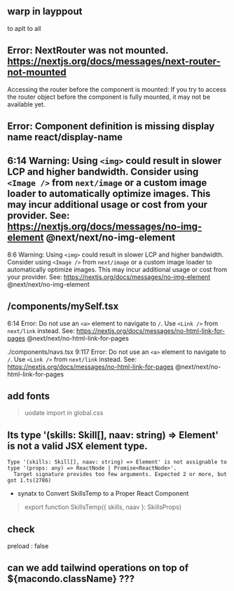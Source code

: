 ## warp in layppout 
to aplt to all

## Error: NextRouter was not mounted. https://nextjs.org/docs/messages/next-router-not-mounted

Accessing the router before the component is mounted: If you try to access the router object before the component is fully mounted, it may not be available yet.

##  Error: Component definition is missing display name  react/display-name


## 6:14  Warning: Using `<img>` could result in slower LCP and higher bandwidth. Consider using `<Image />` from `next/image` or a custom image loader to automatically optimize images. This may incur additional usage or cost from your provider. See: https://nextjs.org/docs/messages/no-img-element  @next/next/no-img-element
8:6  Warning: Using `<img>` could result in slower LCP and higher bandwidth. Consider using `<Image />` from `next/image` or a custom image loader to automatically optimize images. This may incur additional usage or cost from your provider. See: https://nextjs.org/docs/messages/no-img-element  @next/next/no-img-element


## /components/mySelf.tsx
6:14  Error: Do not use an `<a>` element to navigate to `/`. Use `<Link />` from `next/link` instead. See: https://nextjs.org/docs/messages/no-html-link-for-pages  @next/next/no-html-link-for-pages

./components/navs.tsx
9:117  Error: Do not use an `<a>` element to navigate to `/`. Use `<Link />` from `next/link` instead. See: https://nextjs.org/docs/messages/no-html-link-for-pages  @next/next/no-html-link-for-pages


## add fonts 
> uodate import in global.css



## Its type '(skills: Skill[], naav: string) => Element' is not a valid JSX element type.
    Type '(skills: Skill[], naav: string) => Element' is not assignable to type '(props: any) => ReactNode | Promise<ReactNode>'.
      Target signature provides too few arguments. Expected 2 or more, but got 1.ts(2786)

- synatx to Convert SkillsTemp to a Proper React Component 

> export function SkillsTemp({ skills, naav }: SkillsProps)


## check 
preload : false 


## can we add tailwind operations on top of ${macondo.className} ???